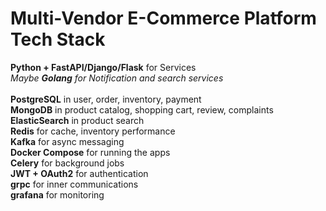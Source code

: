 # Multi-Vendor E-Commerce Platform Tech Stack

**Python + FastAPI/Django/Flask** for Services\
*Maybe **Golang** for Notification and search services*<br><br>
**PostgreSQL** in user, order, inventory, payment\
**MongoDB** in product catalog, shopping cart, review, complaints\
**ElasticSearch** in product search\
**Redis** for cache, inventory performance\
**Kafka** for async messaging\
**Docker Compose** for running the apps\
**Celery** for background jobs\
**JWT + OAuth2** for authentication\
**grpc** for inner communications\
**grafana** for monitoring